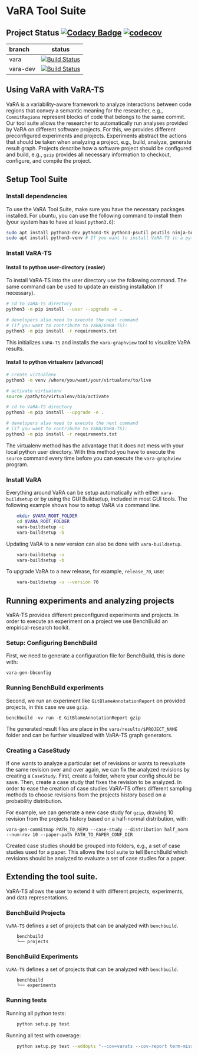 # VaRA Tool Suite

## Project Status [![Codacy Badge](https://api.codacy.com/project/badge/Grade/a52d7d5380a24733b2540e0f6d8a6112)](https://www.codacy.com?utm_source=github.com&amp;utm_medium=referral&amp;utm_content=se-passau/VaRA-Tool-Suite&amp;utm_campaign=Badge_Grade) [![codecov](https://codecov.io/gh/se-passau/VaRA-Tool-Suite/branch/vara-dev/graph/badge.svg)](https://codecov.io/gh/se-passau/VaRA-Tool-Suite)

| branch  | status                                                                                                                                   |
| :----   | :---:                                                                                                                                   |
| vara    | [![Build Status](https://travis-ci.org/se-passau/VaRA-Tool-Suite.svg?branch=vara)](https://travis-ci.org/se-passau/VaRA-Tool-Suite) |
| vara-dev| [![Build Status](https://travis-ci.org/se-passau/VaRA-Tool-Suite.svg?branch=vara-dev)](https://travis-ci.org/se-passau/VaRA-Tool-Suite) |

## Using VaRA with VaRA-TS
VaRA is a variability-aware framework to analyze interactions between code regions that convey a semantic meaning for the researcher, e.g., `CommitRegions` represent blocks of code that belongs to the same commit.
Our tool suite allows the researcher to automatically run analyses provided by VaRA on different software projects.
For this, we provides different preconfigured experiments and projects.
Experiments abstract the actions that should be taken when analyzing a project, e.g., build, analyze, generate result graph.
Projects describe how a software project should be configured and build, e.g., `gzip` provides all necessary information to checkout, configure, and compile the project.

## Setup Tool Suite

### Install dependencies
To use the VaRA Tool Suite, make sure you have the necessary packages installed.
For ubuntu, you can use the following command to install them (your system has to
have at least `python3.6`):

```bash
sudo apt install python3-dev python3-tk python3-psutil psutils ninja-build python3-pip libpapi-dev
sudo apt install python3-venv # If you want to install VaRA-TS in a python virtualenv
```

### Install VaRA-TS

#### Install to python user-directory (easier)

To install VaRA-TS into the user directory use the following command.
The same command can be used to update an existing installation (if necessary).

```bash
# cd to VaRA-TS directory
python3 -m pip install --user --upgrade -e .

# developers also need to execute the next command
# (if you want to contribute to VaRA/VaRA-TS):
python3 -m pip install -r requirements.txt
```
This initializes `VaRA-TS` and installs the `vara-graphview` tool to visualize VaRA results.

#### Install to python virtualenv (advanced)

```bash
# create virtualenv
python3 -m venv /where/you/want/your/virtualenv/to/live

# activate virtualenv
source /path/to/virtualenv/bin/activate

# cd to VaRA-TS directory
python3 -m pip install --upgrade -e .

# developers also need to execute the next command
# (if you want to contribute to VaRA/VaRA-TS):
python3 -m pip install -r requirements.txt
```

The virtualenv method has the advantage that it does not mess with your local python user
directory. With this method you have to execute the `source` command every time before
you can execute the `vara-graphview` program.

### Install VaRA
Everything around VaRA can be setup automatically with either `vara-buildsetup` or by using the GUI Buildsetup, included in most GUI tools. The following example shows how to setup VaRA via command line.

```bash
    mkdir $VARA_ROOT_FOLDER
    cd $VARA_ROOT_FOLDER
    vara-buildsetup -i
    vara-buildsetup -b
```

Updating VaRA to a new version can also be done with `vara-buildsetup`.
```bash
    vara-buildsetup -u
    vara-buildsetup -b
```

To upgrade VaRA to a new release, for example, `release_70`, use:
```bash
    vara-buildsetup -u --version 70
```

## Running experiments and analyzing projects
VaRA-TS provides different preconfigured experiments and projects.
In order to execute an experiment on a project we use BenchBuild an empirical-research toolkit.

### Setup: Configuring BenchBuild
First, we need to generate a configuration file for BenchBuild, this is done with:
```console
vara-gen-bbconfig
```

### Running BenchBuild experiments
Second, we run an experiment like `GitBlameAnnotationReport` on provided projects, in this case we use `gzip`.
```console
benchbuild -vv run -E GitBlameAnnotationReport gzip
```
The generated result files are place in the `vara/results/$PROJECT_NAME` folder and can be further visualized with VaRA-TS graph generators.

### Creating a CaseStudy
If one wants to analyze a particular set of revisions or wants to reevaluate the same revision over and over again, we can fix the analyzed revisions by creating a `CaseStudy`. First, create a folder, where your config should be save. Then, create a case study that fixes the revision to be analyzed.
In order to ease the creation of case studies VaRA-TS offers different sampling methods to choose revisions from the projects history based on a probability distribution.

For example, we can generate a new case study for `gzip`, drawing 10 revision from the projects history based on a half-normal distribution, with:
```console
vara-gen-commitmap PATH_TO_REPO --case-study --distribution half_norm --num-rev 10 --paper-path PATH_TO_PAPER_CONF_DIR
```

Created case studies should be grouped into folders, e.g., a set of case studies used for a paper.
This allows the tool suite to tell BenchBuild which revisions should be analyzed to evaluate a set of case studies for a paper.

## Extending the tool suite.
VaRA-TS allows the user to extend it with different projects, experiments, and data representations.

### BenchBuild Projects
`VaRA-TS` defines a set of projects that can be analyzed with `benchbuild`.
```console
    benchbuild
    └── projects
```

### BenchBuild Experiments
`VaRA-TS` defines a set of projects that can be analyzed with `benchbuild`.
```console
    benchbuild
    └── experiments
```

### Running tests
Running all python tests: 
```bash
    python setup.py test
```
Running all test with coverage:
```bash
    python setup.py test --addopts "--cov=varats --cov-report term-missing"
```
